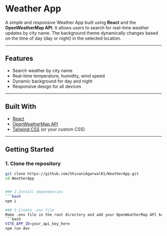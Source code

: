# Weather App

A simple and responsive Weather App built using **React** and the **OpenWeatherMap API**. It allows users to search for real-time weather updates by city name. The background theme dynamically changes based on the time of day (day or night) in the selected location.

---

## Features

- Search weather by city name
- Real-time temperature, humidity, wind speed
- Dynamic background for day and night
- Responsive design for all devices

---

## Built With

- [React](https://reactjs.org/)
- [OpenWeatherMap API](https://openweathermap.org/api)
- [Tailwind CSS](https://tailwindcss.com/) (or your custom CSS)

---

## Getting Started

### 1. Clone the repository

```bash
git clone https://github.com/ShivaniAgarwal01/WeatherApp.git
cd WeatherApp


### 2.Install dependencies
```bash
npm i

### 3.Create .env file
Make .env file in the root directory and add your OpenWeatherMap API key:
```bash
VITE_APP_ID=your_api_key_here
npm run dev
